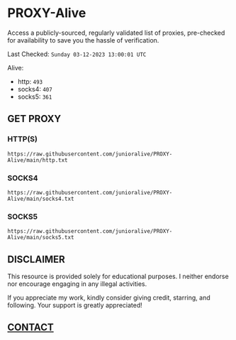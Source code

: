# PROXY-Alive

Access a publicly-sourced, regularly validated list of proxies, pre-checked for availability to save you the hassle of verification.

Last Checked: `Sunday 03-12-2023 13:00:01 UTC`

Alive:
- http: `493`
- socks4: `407`
- socks5: `361`

## GET PROXY

### HTTP(S)

```https://raw.githubusercontent.com/junioralive/PROXY-Alive/main/http.txt```

### SOCKS4

```https://raw.githubusercontent.com/junioralive/PROXY-Alive/main/socks4.txt```

### SOCKS5

```https://raw.githubusercontent.com/junioralive/PROXY-Alive/main/socks5.txt```

## DISCLAIMER

This resource is provided solely for educational purposes. I neither endorse nor encourage engaging in any illegal activities.

If you appreciate my work, kindly consider giving credit, starring, and following. Your support is greatly appreciated! 

## [CONTACT](https://t.me/TheJuniorAlive)
